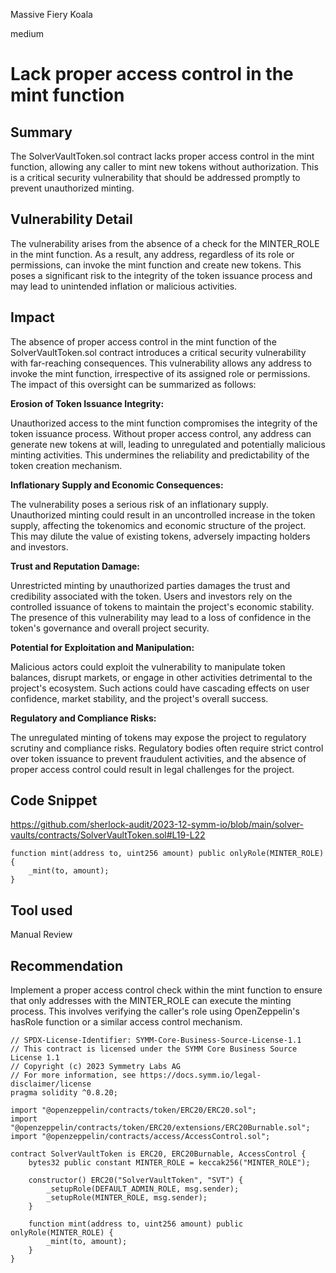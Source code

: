 Massive Fiery Koala

medium

# Lack proper access control in the mint function

## Summary

The SolverVaultToken.sol contract lacks proper access control in the mint function, allowing any caller to mint new tokens without authorization. This is a critical security vulnerability that should be addressed promptly to prevent unauthorized minting.

## Vulnerability Detail

The vulnerability arises from the absence of a check for the MINTER_ROLE in the mint function. As a result, any address, regardless of its role or permissions, can invoke the mint function and create new tokens. This poses a significant risk to the integrity of the token issuance process and may lead to unintended inflation or malicious activities.

## Impact

The absence of proper access control in the mint function of the SolverVaultToken.sol contract introduces a critical security vulnerability with far-reaching consequences. This vulnerability allows any address to invoke the mint function, irrespective of its assigned role or permissions. The impact of this oversight can be summarized as follows:

**Erosion of Token Issuance Integrity:**

Unauthorized access to the mint function compromises the integrity of the token issuance process. Without proper access control, any address can generate new tokens at will, leading to unregulated and potentially malicious minting activities. This undermines the reliability and predictability of the token creation mechanism.

**Inflationary Supply and Economic Consequences:**

The vulnerability poses a serious risk of an inflationary supply. Unauthorized minting could result in an uncontrolled increase in the token supply, affecting the tokenomics and economic structure of the project. This may dilute the value of existing tokens, adversely impacting holders and investors.

**Trust and Reputation Damage:**

Unrestricted minting by unauthorized parties damages the trust and credibility associated with the token. Users and investors rely on the controlled issuance of tokens to maintain the project's economic stability. The presence of this vulnerability may lead to a loss of confidence in the token's governance and overall project security.

**Potential for Exploitation and Manipulation:**

Malicious actors could exploit the vulnerability to manipulate token balances, disrupt markets, or engage in other activities detrimental to the project's ecosystem. Such actions could have cascading effects on user confidence, market stability, and the project's overall success.

**Regulatory and Compliance Risks:**

The unregulated minting of tokens may expose the project to regulatory scrutiny and compliance risks. Regulatory bodies often require strict control over token issuance to prevent fraudulent activities, and the absence of proper access control could result in legal challenges for the project.

## Code Snippet
https://github.com/sherlock-audit/2023-12-symm-io/blob/main/solver-vaults/contracts/SolverVaultToken.sol#L19-L22
```solidity
function mint(address to, uint256 amount) public onlyRole(MINTER_ROLE) {
    _mint(to, amount);
}
```
## Tool used

Manual Review

## Recommendation

Implement a proper access control check within the mint function to ensure that only addresses with the MINTER_ROLE can execute the minting process. This involves verifying the caller's role using OpenZeppelin's hasRole function or a similar access control mechanism. 

```solidity
// SPDX-License-Identifier: SYMM-Core-Business-Source-License-1.1
// This contract is licensed under the SYMM Core Business Source License 1.1
// Copyright (c) 2023 Symmetry Labs AG
// For more information, see https://docs.symm.io/legal-disclaimer/license
pragma solidity ^0.8.20;

import "@openzeppelin/contracts/token/ERC20/ERC20.sol";
import "@openzeppelin/contracts/token/ERC20/extensions/ERC20Burnable.sol";
import "@openzeppelin/contracts/access/AccessControl.sol";

contract SolverVaultToken is ERC20, ERC20Burnable, AccessControl {
    bytes32 public constant MINTER_ROLE = keccak256("MINTER_ROLE");

    constructor() ERC20("SolverVaultToken", "SVT") {
        _setupRole(DEFAULT_ADMIN_ROLE, msg.sender);
        _setupRole(MINTER_ROLE, msg.sender);
    }

    function mint(address to, uint256 amount) public onlyRole(MINTER_ROLE) {
        _mint(to, amount);
    }
}
```
